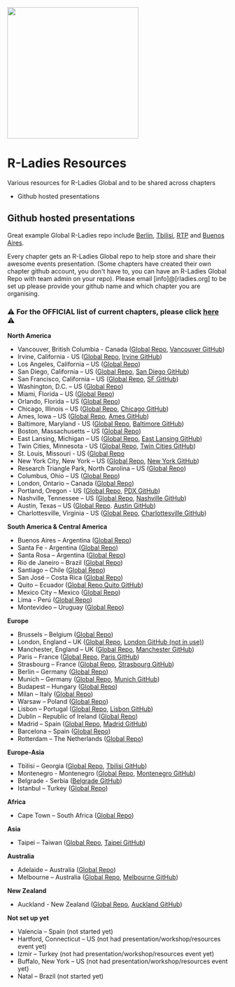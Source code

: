 <img src="https://github.com/rladies/starter-kit/blob/master/logo/R-LadiesGlobal_RBG_online_LogoWithText_Horizontal.png" width="300px" />

# R-Ladies Resources
Various resources for R-Ladies Global and to be shared across chapters
 - Github hosted presentations

## Github hosted presentations

Great example Global R-Ladies repo include [Berlin](https://github.com/rladies/meetup-presentations_berlin/), [Tbilisi](https://github.com/rladies/meetup-presentations_tbilisi), [RTP](https://github.com/rladies/meetup-presentations_rtp) and [Buenos Aires](https://github.com/rladies/meetup-presentations_buenosaires). 

Every chapter gets an R-Ladies Global repo to help store and share their awesome events presentation. (Some chapters have created their own chapter github account, you don't have to, you can have an R-Ladies Global Repo with team admin on your repo). Please email [info]@[rladies.org] to be set up please provide your github name and which chapter you are organising.  

### :warning: For the OFFICIAL list of current chapters, please click [here](https://github.com/rladies/starter-kit/blob/master/Current-Chapters.csv) :warning:

**North America**
 * Vancouver, British Columbia - Canada ([Global Repo](https://github.com/rladies/meetup-presentations_vancouver), [Vancouver GitHub](https://github.com/RLadiesVancouver))
 * Irvine, California - US ([Global Repo](https://github.com/rladies/meetup-presentations_irvine), [Irvine GitHub](https://github.com/rladies-irvine))
 * Los Angeles, California – US ([Global Repo](https://github.com/rladies/meetup-presentations_la))
 * San Diego, California – US ([Global Repo](https://github.com/rladies/meetup-presentations_sandiego), [San Diego GitHub](https://github.com/rladies-san-diego))
 * San Francisco, California – US ([Global Repo](https://github.com/rladies/meetup-presentations_sanfrancisco), [SF GitHub](https://github.com/R-ladies))
 * Washington, D.C. – US ([Global Repo](https://github.com/rladies/meetup-presentations_dc))
 * Miami, Florida – US ([Global Repo](https://github.com/rladies/meetup-presentations_miami))
 * Orlando, Florida – US ([Global Repo](https://github.com/rladies/meetup-presentations_orlando))
 * Chicago, Illinois – US ([Global Repo](https://github.com/rladies/meetup-presentations_chicago), [Chicago GitHub](https://github.com/rladies-chicago))
 * Ames, Iowa – US ([Global Repo](https://github.com/rladies/meetup-presentations_ames), [Ames GitHub](https://github.com/rladies-ames))
 * Baltimore, Maryland - US ([Global Repo](https://github.com/rladies/meetup-presentations_baltimore), [Baltimore GitHub](https://github.com/rladies-baltimore))
 * Boston, Massachusetts – US ([Global Repo](https://github.com/rladies/meetup-presentations_boston))
 * East Lansing, Michigan – US ([Global Repo](https://github.com/rladies/meetup-presentations_east-lansing), [East Lansing GitHub](https://github.com/rladies-eastlansing))
 * Twin Cities, Minnesota - US ([Global Repo](https://github.com/rladies/meetup-presentations_twincities), [Twin Cities GitHub](https://github.com/rladiestc))
 * St. Louis, Missouri - US ([Global Repo](https://www.meetup.com/R-Ladies-St-Louis)
 * New York City, New York – US ([Global Repo](https://github.com/rladies/meetup-presentations_newyork), [New York GitHub](https://github.com/rladies-nyc))
 * Research Triangle Park, North Carolina – US ([Global Repo](https://github.com/rladies/meetup-presentations_rtp))
 * Columbus, Ohio – US ([Global Repo](https://github.com/rladies/meetup-presentations_columbus))
 * London, Ontario – Canada ([Global Repo](https://github.com/rladies/meetup-presentations_london_ontario))
 * Portland, Oregon - US ([Global Repo](https://github.com/rladies/meetup-presentations_portland), [PDX GitHub](https://github.com/rladies-pdx))
 * Nashville, Tennessee – US ([Global Repo](https://github.com/rladies/meetup-presentations_nashville), [Nashville GitHub](https://github.com/rladies-nashville))
 * Austin, Texas – US ([Global Repo](https://github.com/rladies/meetup-presentations_austin). [Austin GitHub](https://github.com/rladiesaustin))
 * Charlottesville, Virginia - US ([Global Repo](https://github.com/rladies/meetup-presentations_charlottesville), [Charlottesville GitHub](https://github.com/RLadiesCharlottesville))

 
**South America & Central America**
 *  Buenos Aires – Argentina ([Global Repo](https://github.com/rladies/meetup-presentations_buenosaires))
 *  Santa Fe - Argentina ([Global Repo](https://github.com/rladies/meetup-presentations_santafe))
 *  Santa Rosa – Argentina ([Global Repo](https://github.com/rladies/meetup-presentations_santarosa))
 *  Rio de Janeiro – Brazil ([Global Repo](https://github.com/rladies/meetup-presentations_rio))
 *  Santiago – Chile ([Global Repo](https://github.com/rladies/meetup-presentations_santiago))
 *  San José – Costa Rica ([Global Repo](https://github.com/rladies/meetup-presentations_sanjose))
 *  Quito – Ecuador ([Global Repo](https://github.com/rladies/meetup-presentations_quito),[Quito GitHub](https://github.com/RLadies-Quito))
 *  Mexico City – Mexico ([Global Repo](https://github.com/rladies/meetup-presentations_cdmx))
 *  Lima - Perú ([Global Repo](https://github.com/rladies/meetup-presentations_lima))
 *  Montevideo – Uruguay ([Global Repo](https://github.com/rladies/meetup-presentations_montevideo)) 
 
**Europe**
 * Brussels – Belgium ([Global Repo](https://github.com/rladies/meetup-presentations_brussels))
 * London, England – UK ([Global Repo](https://github.com/rladies/meetup-presentations_london), [London GitHub (not in use)](https://github.com/rladies-london))
 * Manchester, England – UK ([Global Repo](https://github.com/rladies/meetup-presentations_manchester), [Manchester GitHub](https://github.com/RLadiesManchester))
 * Paris – France ([Global Repo](https://github.com/rladies/meetup-presentations_paris), [Paris GitHub](https://github.com/rladies-paris))
 * Strasbourg – France ([Global Repo](https://github.com/rladies/meetup-presentations_strasbourg), [Strasbourg GitHub](https://github.com/R-Ladies-Strasbourg))
 * Berlin – Germany ([Global Repo](https://github.com/rladies/meetup-presentations_berlin))
 * Munich – Germany ([Global Repo](https://github.com/rladies/meetup-presentations_munich), [Munich GitHub](https://github.com/rladies-munich))
 * Budapest – Hungary ([Global Repo](https://github.com/rladies/meetup-presentations_budapest))
 * Milan – Italy ([Global Repo](https://github.com/rladies/meetup-presentations_milan))
 * Warsaw – Poland ([Global Repo](https://github.com/rladies/meetup-presentations_warsaw))
 * Lisbon – Portugal ([Global Repo](https://github.com/rladies/meetup-presentations_lisbon), [Lisbon GitHub](https://github.com/rladieslx))
 * Dublin – Republic of Ireland ([Global Repo](https://github.com/rladies/meetup-presentations_dublin))
 * Madrid – Spain ([Global Repo](https://github.com/rladies/meetup-presentations_madrid), [Madrid GitHub](https://github.com/RLadiesMadrid))
 * Barcelona – Spain ([Global Repo](https://github.com/rladies/meetup-presentations_barcelona))
 * Rotterdam – The Netherlands ([Global Repo](https://github.com/rladies/meetup-presentations_rotterdam)) 
 
**Europe-Asia**
 * Tbilisi – Georgia ([Global Repo](https://github.com/rladies/meetup-presentations_tbilisi), [Tbilisi GitHub](https://github.com/rladiestbilisi))
 * Montenegro - Montenegro ([Global Repo](https://github.com/rladies/meetup-presentations_montenegro), [Montenegro GitHub](https://github.com/RLadiesMontenegro))
 * Belgrade - Serbia ([Belgrade GitHub](https://github.com/RLadiesBelgrade))
 * Istanbul – Turkey ([Global Repo](https://github.com/rladies/meetup-presentations_istanbul))
 
**Africa**
 * Cape Town – South Africa ([Global Repo](https://github.com/rladies/meetup-presentations_capetown))

**Asia**
- Taipei – Taiwan ([Global Repo](https://github.com/rladies/meetup-presentations_taipei), [Taipei GitHub](https://github.com/rladiestaipei))

**Australia**
 * Adelaide – Australia ([Global Repo](https://github.com/rladies/meetup-presentations_adelaide))
 * Melbourne – Australia ([Global Repo](https://github.com/rladies/meetup-presentations_melbourne), [Melbourne GitHub](https://github.com/R-LadiesAU))
 
**New Zealand**
* Auckland - New Zealand ([Global Repo](https://github.com/rladies/meetup-presentations_auckland), [Auckland GitHub](https://github.com/R-LadiesAKL))

 **Not set up yet**
  - Valencia – Spain (not started yet)
  - Hartford, Connecticut – US (not had presentation/workshop/resources event yet)
  - Izmir – Turkey (not had presentation/workshop/resources event yet)
  - Buffalo, New York – US (not had presentation/workshop/resources event yet)
  - Natal – Brazil (not started yet)
